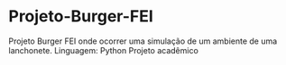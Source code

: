 # Projeto-Burger-FEI

Projeto Burger FEI onde ocorrer uma simulação de um ambiente de uma lanchonete.
Linguagem: Python
Projeto acadêmico
